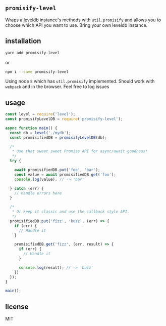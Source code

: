 ## `promisify-level`
Wraps a [leveldb](https://www.npmjs.com/package/level) instance's methods with `util.promisify` and allows you to choose which API you want to use. Bring your own leveldb instance.

## installation
```bash
yarn add promisify-level
```
or
```bash
npm i --save promisify-level
```

Using node `8` which has `util.promisify` implemented. Should work with `webpack` and in the browser. Feel free to log issues

## usage

```js
const level = require('level');
const promisifyLevelDB = require('promisify-level');

async function main() {
  const db = level('./mydb');
  const promisifiedDB = promisifyLevelDB(db);

  /*
   * Use that sweet sweet Promise API for async/await goodness!
   */
  try {

    await promisifiedDB.put('foo', 'bar');
    const value = await promisifiedDB.get('foo');
    console.log(value); // -> 'bar'

  } catch (err) {
    // handle errors here
  }

  /*
   * Or keep it classic and use the callback style API.
   */
  promisifiedDB.put('fizz', 'buzz', (err) => {
    if (err) {
      // Handle it
    }

    promisifiedDB.get('fizz', (err, result) => {
      if (err) {
        // Handle it
      }

      console.log(result); // -> 'buzz'
    })
  });
}

main();
```


## license
MIT
